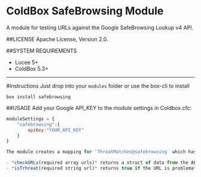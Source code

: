 ColdBox SafeBrowsing Module
==============================
A module for testing URLs against the Google SafeBrowsing Lookup v4 API.

##LICENSE
Apache License, Version 2.0.

##SYSTEM REQUIREMENTS
- Lucee 5+
- ColdBox 5.3+

---

#Instructions
Just drop into your `modules` folder or use the box-cli to install

`box install safebrowsing`

##USAGE
Add your Google API_KEY to the module settings in Coldbox.cfc:

```js
moduleSettings = {
	"safebrowsing":{
		apiKey:"YOUR_API_KEY"
	}
}

The module creates a mapping for `ThreatMatches@safebrowsing` which has the following methods:

- *checkURLs(required array urls)* returns a struct of data from the API describing any issues in the URLs submitted
- *isTrhreat(required string url)* returns true if the URL is problematic for any reason, false if it's "safe"